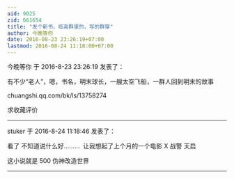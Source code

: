```yaml
---
aid: 9025
zid: 661654
title: "发个新书，临高群里的，写的群穿"
author: 今晚等你
date: 2016-08-23 23:26:19+07:00
lastmod: 2016-08-24 11:18:00+07:00
---
```


今晚等你 于 2016-8-23 23:26:19 发表了：

有不少“老人”，嗯，书名，明末球长，一艘太空飞船，一群人回到明末的故事

chuangshi.qq.com/bk/ls/13758274

求收藏评价

---

stuker 于 2016-8-24 11:18:46 发表了：

看了 不知道说什么好.........&nbsp;&nbsp;让我想起了上个月的一个电影 X 战警 天启

这小说就是 500 伪神改造世界

---
